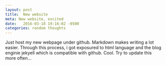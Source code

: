 ```yaml
---
layout: post
title:  New website
meta: New website, excited
date:   2016-03-18 19:16:02 -0500
categories: random thoughts
---
```

Just host my new webpage under github. Markdown makes writing a lot easier. Through this process, i got exposured to html language and the blog enginie jekyell which is compatible with github. Cool. Try to update this more often...